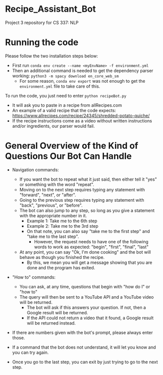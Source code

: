 # Recipe_Assistant_Bot
Project 3 repository for CS 337: NLP

# Running the code
Please follow the two installation steps below:
* First run `conda env create --name <myEnvName> -f environment.yml`
* Then an additional command is needed to get the dependency parser working: `python3 -m spacy download en_core_web_sm`
    * For some reason, `conda env export` was not enough to get the `environment.yml` file to take care of this.

To run the code, you just need to enter `python recipeBot.py`
* It will ask you to paste in a recipe from allRecipes.com
* An example of a valid recipe that the code expects: https://www.allrecipes.com/recipe/24345/shredded-potato-quiche/
* If the recipe instructions come as a video without written instructions and/or ingredients, our parser would fail.

# General Overview of the Kind of Questions Our Bot Can Handle
* Navigation commands:
  * If you want the bot to repeat what it just said, then either tell it "yes" or something with the word "repeat".
  * Moving on to the next step requires typing any statement with "forward", "next", or "after".
  * Going to the previous step requires typing any statement with "back", "previous", or "before".
  * The bot can also jump to any step, so long as you give a statement with the appropriate number in it.
    * Example 1: Take me to the 6th step
    * Example 2: Take me to the 3rd step
    * On that note, you can also say "take me to the first step" and "take me to the last step".
      * However, the request needs to have one of the following words to work as expected: "begin", "first", "final", "last"
  * At any point, you can say "Ok, I'm done cooking" and the bot will behave as though you finished the recipe.
    * By this, we mean you will get a message showing that you are done and the program has exited.

* "How to" commands:
  * You can ask, at any time, questions that begin with "how do I" or "how to"
  * The query will then be sent to a YouTube API and a YouTube video will be returned.
    * The bot will ask if this answers your question. If not, then a Google result will be returned.
    * If the API could not return a video that it found, a Google result will be returned instead.

* If there are numbers given with the bot's prompt, please always enter those.
* If a command that the bot does not understand, it will let you know and you can try again.
* Once you go to the last step, you can exit by just trying to go to the next step.
